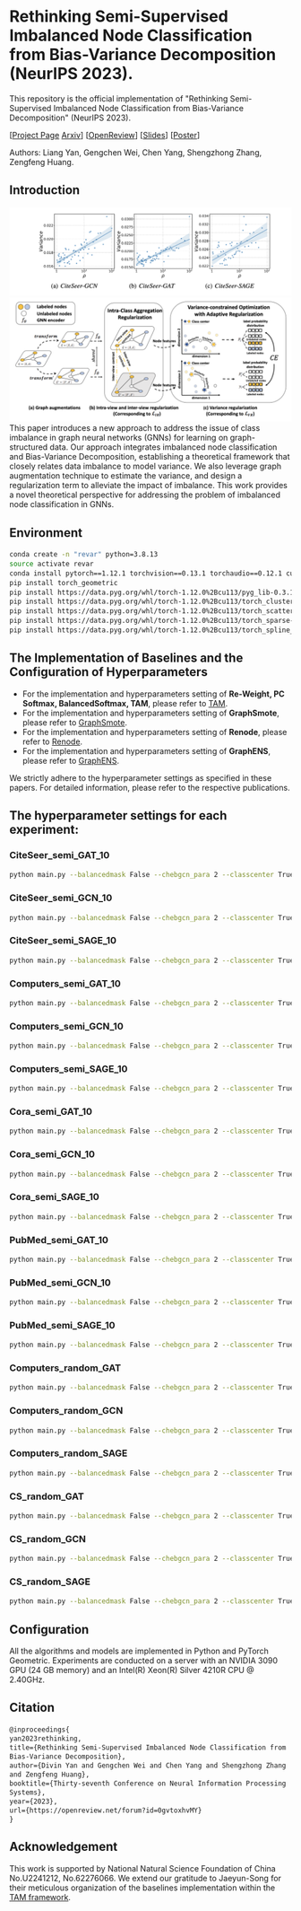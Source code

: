 # Rethinking Semi-Supervised Imbalanced Node Classification from Bias-Variance Decomposition (NeurIPS 2023).

This repository is the official implementation of "Rethinking Semi-Supervised Imbalanced Node Classification from Bias-Variance Decomposition" (NeurIPS 2023). 

[[Project Page](https://divinyan.com/ReVar/) [Arxiv](https://arxiv.org/abs/2310.18765)] [[OpenReview](https://openreview.net/forum?id=0gvtoxhvMY&noteId=bBcG4XGOE8)] [[Slides](https://nips.cc/media/neurips-2023/Slides/73050.pdf)] [[Poster](https://neurips.cc/media/PosterPDFs/NeurIPS%202023/73050.png?t=1702115401.9719656)]

Authors: Liang Yan, Gengchen Wei, Chen Yang, Shengzhong Zhang, Zengfeng Huang.

## Introduction

![variance_imbalance](figures/variance_imbalance.png)
![revar](figures/revar.png)
This paper introduces a new approach to address the issue of class imbalance in graph neural networks (GNNs) for learning on graph-structured data. Our approach integrates imbalanced node classification and Bias-Variance Decomposition, establishing a theoretical framework that closely relates data imbalance to model variance. We also leverage graph augmentation technique to estimate the variance, and design a regularization term to alleviate the impact of imbalance. This work provides a novel theoretical perspective for addressing the problem of imbalanced node classification in GNNs.

## Environment
```bash
conda create -n "revar" python=3.8.13
source activate revar
conda install pytorch==1.12.1 torchvision==0.13.1 torchaudio==0.12.1 cudatoolkit=11.3 -c pytorch
pip install torch_geometric
pip install https://data.pyg.org/whl/torch-1.12.0%2Bcu113/pyg_lib-0.3.1%2Bpt112cu113-cp38-cp38-linux_x86_64.whl
pip install https://data.pyg.org/whl/torch-1.12.0%2Bcu113/torch_cluster-1.6.0%2Bpt112cu113-cp38-cp38-linux_x86_64.whl
pip install https://data.pyg.org/whl/torch-1.12.0%2Bcu113/torch_scatter-2.1.0%2Bpt112cu113-cp38-cp38-linux_x86_64.whl
pip install https://data.pyg.org/whl/torch-1.12.0%2Bcu113/torch_sparse-0.6.16%2Bpt112cu113-cp38-cp38-linux_x86_64.whl
pip install https://data.pyg.org/whl/torch-1.12.0%2Bcu113/torch_spline_conv-1.2.1%2Bpt112cu113-cp38-cp38-linux_x86_64.whl
```

## The Implementation of Baselines and the Configuration of Hyperparameters
- For the implementation and hyperparameters setting of **Re-Weight, PC Softmax, BalancedSoftmax, TAM**, please refer to [TAM](https://github.com/Jaeyun-Song/TAM).
- For the implementation and hyperparameters setting of **GraphSmote**, please refer to [GraphSmote](https://github.com/TianxiangZhao/GraphSmote).
- For the implementation and hyperparameters setting of **Renode**, please refer to [Renode](https://github.com/victorchen96/ReNode).
- For the implementation and hyperparameters setting of **GraphENS**, please refer to [GraphENS](https://github.com/JoonHyung-Park/GraphENS).

We strictly adhere to the hyperparameter settings as specified in these papers. For detailed information, please refer to the respective publications.

## The hyperparameter settings for each experiment:
###  CiteSeer_semi_GAT_10
```bash
python main.py --balancedmask False --chebgcn_para 2 --classcenter True --datadir /tmp/data --dataset CiteSeer --de_1 0.45 --de_2 0.4 --decay 0.01 --df_1 0.5 --df_2 0.4 --dim 128 --epochs 2000 --imb_ratio 10.0 --lam 0.25 --lam2 3 --layers 2 --lr 0.001 --n_head 8 --net GAT --patience 200 --project rvgnn --repetitions 5 --supervised True --tau 0.21 --thres 0.7
```

### CiteSeer_semi_GCN_10
```bash
python main.py --balancedmask False --chebgcn_para 2 --classcenter True --datadir /tmp/data --dataset CiteSeer --de_1 0.65 --de_2 0.35 --decay 0.01 --df_1 0.4 --df_2 0.2 --dim 512 --epochs 2000 --imb_ratio 10.0 --lam 0.25 --lam2 2.85 --layers 4 --lr 0.005 --n_head 8 --net GCN --patience 200 --project rvgnn --repetitions 5 --supervised True --tau 0.13 --thres 0.6
```

### CiteSeer_semi_SAGE_10
```bash
python main.py --balancedmask False --chebgcn_para 2 --classcenter True --datadir /tmp/data --dataset CiteSeer --de_1 0.65 --de_2 0.15 --decay 0.01 --df_1 0.7 --df_2 0.15 --dim 256 --epochs 2000 --imb_ratio 10.0 --lam 0.25 --lam2 1.25 --layers 2 --lr 0.0005 --n_head 8 --net SAGE --patience 200 --project rvgnn --repetitions 5 --supervised True --tau 0.08 --thres 0.6
```

### Computers_semi_GAT_10
```bash
python main.py --balancedmask False --chebgcn_para 2 --classcenter True --datadir /tmp/data --dataset Computers-semi --de_1 0.45 --de_2 0.35 --decay 0.01 --df_1 0.7 --df_2 0.15 --dim 512 --epochs 2000 --imb_ratio 10.0 --lam 0.35 --lam2 1.5 --layers 3 --lr 0.0005 --n_head 8 --net GAT --patience 200 --project rvgnn --repetitions 5 --supervised True --tau 0.21 --thres 0.99
```

### Computers_semi_GCN_10
```bash
python main.py --balancedmask False --chebgcn_para 2 --classcenter True --datadir /tmp/data --dataset Computers-semi --de_1 0.7 --de_2 0.2 --decay 0.01 --df_1 0.4 --df_2 0.1 --dim 256 --epochs 2000 --imb_ratio 10.0 --lam 0.35 --lam2 3 --layers 3 --lr 0.0001 --n_head 8 --net GCN --patience 200 --project rvgnn --repetitions 5 --supervised True --tau 0.26 --thres 0.66
```

### Computers_semi_SAGE_10
```bash
python main.py --balancedmask False --chebgcn_para 2 --classcenter True --datadir /tmp/data --dataset Computers-semi --de_1 0.4 --de_2 0.1 --decay 0.01 --df_1 0.6 --df_2 0.15 --dim 64 --epochs 2000 --imb_ratio 10.0 --lam 0.5 --lam2 3 --layers 4 --lr 0.0005 --n_head 8 --net SAGE --patience 200 --project rvgnn --repetitions 5 --supervised True --tau 0.08 --thres 0.66
```

### Cora_semi_GAT_10
```bash
python main.py --balancedmask False --chebgcn_para 2 --classcenter True --datadir /tmp/data --dataset Cora --de_1 0.55 --de_2 0.1 --decay 0.01 --df_1 0.6 --df_2 0.3 --dim 512 --epochs 2000 --imb_ratio 10.0 --lam 3 --lam2 0.35 --layers 3 --lr 0.01 --n_head 8 --net GAT --patience 200 --project rvgnn --repetitions 5 --supervised True --tau 0.08 --thres 0.99
```

### Cora_semi_GCN_10
```bash
python main.py --balancedmask False --chebgcn_para 2 --classcenter True --datadir /tmp/data --dataset Cora --de_1 0.45 --de_2 0.3 --decay 0.01 --df_1 0.65 --df_2 0.45 --dim 128 --epochs 2000 --imb_ratio 10.0 --lam 0.5 --lam2 0.35 --layers 4 --lr 0.01 --n_head 8 --net GCN --patience 200 --project rvgnn --repetitions 5 --supervised True --tau 0.16 --thres 0.9
```

### Cora_semi_SAGE_10
```bash
python main.py --balancedmask False --chebgcn_para 2 --classcenter True --datadir /tmp/data --dataset Cora --de_1 0.6 --de_2 0.1 --decay 0.01 --df_1 0.7 --df_2 0.4 --dim 512 --epochs 2000 --imb_ratio 10.0 --lam 0.25 --lam2 0.5 --layers 3 --lr 0.0005 --n_head 8 --net SAGE --patience 200 --project rvgnn --repetitions 5 --supervised True --tau 0.05 --thres 0.8
```

### PubMed_semi_GAT_10
```bash
python main.py --balancedmask False --chebgcn_para 2 --classcenter True --datadir /tmp/data --dataset PubMed --de_1 0.65 --de_2 0.4 --decay 0.01 --df_1 0.4 --df_2 0.45 --dim 512 --epochs 2000 --imb_ratio 10.0 --lam 2.15 --lam2 1.5 --layers 3 --lr 0.1 --n_head 8 --net GAT --patience 200 --project rvgnn --repetitions 5 --supervised True --tau 0.23 --thres 0.9
```

### PubMed_semi_GCN_10
```bash
python main.py --balancedmask False --chebgcn_para 2 --classcenter True --datadir /tmp/data --dataset PubMed --de_1 0.65 --de_2 0.15 --decay 0.01 --df_1 0.4 --df_2 0.1 --dim 512 --epochs 2000 --imb_ratio 10.0 --lam 3 --lam2 3 --layers 2 --lr 0.1 --n_head 8 --net GCN --patience 200 --project rvgnn --repetitions 5 --supervised True --tau 0.13 --thres 0.93
```

### PubMed_semi_SAGE_10
```bash
python main.py --balancedmask False --chebgcn_para 2 --classcenter True --datadir /tmp/data --dataset PubMed --de_1 0.5 --de_2 0.15 --decay 0.01 --df_1 0.4 --df_2 0.45 --dim 512 --epochs 2000 --imb_ratio 10.0 --lam 2.65 --lam2 3 --layers 2 --lr 0.1 --n_head 8 --net SAGE --patience 200 --project rvgnn --repetitions 5 --supervised True --tau 0.16 --thres 0.96
```






### Computers_random_GAT
```bash
python main.py --balancedmask False --chebgcn_para 2 --classcenter True --datadir /tmp/data --dataset Computers-random --de_1 0.5 --de_2 0.45 --decay 0.01 --df_1 0.45 --df_2 0.1 --dim 128 --epochs 2000 --imb_ratio 1.0 --lam 0.35 --lam2 1.25 --layers 4 --lr 0.001 --n_head 8 --net GAT --patience 200 --project rvgnn --repetitions 5 --supervised True --tau 0.23 --thres 0.6
```
### Computers_random_GCN
```bash
python main.py --balancedmask False --chebgcn_para 2 --classcenter True --datadir /tmp/data --dataset Computers-random --de_1 0.65 --de_2 0.15 --decay 0.01 --df_1 0.7 --df_2 0.1 --dim 512 --epochs 2000 --imb_ratio 1.0 --lam 3 --lam2 2.85 --layers 2 --lr 0.0005 --n_head 8 --net GCN --patience 200 --project rvgnn --repetitions 5 --supervised True --tau 0.23 --thres 0.83
```

### Computers_random_SAGE
```bash
python main.py --balancedmask False --chebgcn_para 2 --classcenter True --datadir /tmp/data --dataset Computers-random --de_1 0.4 --de_2 0.2 --decay 0.01 --df_1 0.4 --df_2 0.15 --dim 128 --epochs 2000 --imb_ratio 1.0 --lam 1 --lam2 1 --layers 4 --lr 0.0005 --n_head 8 --net SAGE --patience 200 --project rvgnn --repetitions 5 --supervised True --tau 0.23 --thres 0.99
```

### CS_random_GAT
```bash
python main.py --balancedmask False --chebgcn_para 2 --classcenter True --datadir /tmp/data --dataset CS-random --de_1 0.55 --de_2 0.2 --decay 0.01 --df_1 0.7 --df_2 0.4 --dim 512 --epochs 2000 --imb_ratio 1.0 --lam 2 --lam2 0.5 --layers 2 --lr 0.0001 --n_head 8 --net GAT --patience 200 --project rvgnn --repetitions 5 --supervised True --tau 0.05 --thres 0.63
```

### CS_random_GCN
```bash
python main.py --balancedmask False --chebgcn_para 2 --classcenter True --datadir /tmp/data --dataset CS-random --de_1 0.45 --de_2 0.3 --decay 0.01 --df_1 0.7 --df_2 0.2 --dim 512 --epochs 2000 --imb_ratio 1.0 --lam 0.85 --lam2 0.5 --layers 2 --lr 0.001 --n_head 8 --net GCN --patience 200 --project rvgnn --repetitions 5 --supervised True --tau 0.16 --thres 0.7
```

### CS_random_SAGE
```bash
python main.py --balancedmask False --chebgcn_para 2 --classcenter True --datadir /tmp/data --dataset CS-random --de_1 0.7 --de_2 0.4 --decay 0.01 --df_1 0.45 --df_2 0.2 --dim 512 --epochs 2000 --imb_ratio 1.0 --lam 1.5 --lam2 0.5 --layers 4 --lr 0.001 --n_head 8 --net SAGE --patience 200 --project rvgnn --repetitions 5 --supervised True --tau 0.13 --thres 0.6
```

## Configuration
All the algorithms and models are implemented in Python and PyTorch Geometric. Experiments are
conducted on a server with an NVIDIA 3090 GPU (24 GB memory) and an Intel(R) Xeon(R) Silver
4210R CPU @ 2.40GHz.

## Citation
```
@inproceedings{
yan2023rethinking,
title={Rethinking Semi-Supervised Imbalanced Node Classification from Bias-Variance Decomposition},
author={Divin Yan and Gengchen Wei and Chen Yang and Shengzhong Zhang and Zengfeng Huang},
booktitle={Thirty-seventh Conference on Neural Information Processing Systems},
year={2023},
url={https://openreview.net/forum?id=0gvtoxhvMY}
}
```

## Acknowledgement
This work is supported by National Natural Science Foundation of China No.U2241212, No.62276066. We extend our gratitude to Jaeyun-Song for their meticulous organization of the baselines implementation within the [TAM framework](https://github.com/Jaeyun-Song/TAM).
